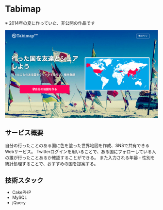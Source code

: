 # Tabimap

※ 2014年の夏に作っていた、非公開の作品です

![](https://raw.githubusercontent.com/ya-s-u/tabimap/master/screen.png)

## サービス概要
自分の行ったことのある国に色を塗った世界地図を作成、SNSで共有できるWebサービス。
Twitterログインを用いることで、ある国にフォローしている人の誰が行ったことあるか確認することができる。
また入力される年齢・性別を統計処理することで、おすすめの国を提案する。

## 技術スタック
- CakePHP
- MySQL
- jQuery
